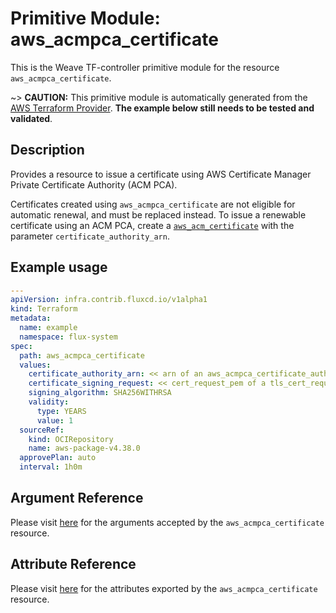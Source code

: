 
# Primitive Module: aws_acmpca_certificate

This is the Weave TF-controller primitive module for the resource `aws_acmpca_certificate`.

~> **CAUTION:** This primitive module is automatically generated from the [AWS Terraform Provider](https://registry.terraform.io/providers/hashicorp/aws/latest/docs/resources/acmpca_certificate). **The example below still needs to be tested and validated**.

## Description

Provides a resource to issue a certificate using AWS Certificate Manager Private Certificate Authority (ACM PCA).

Certificates created using `aws_acmpca_certificate` are not eligible for automatic renewal,
and must be replaced instead.
To issue a renewable certificate using an ACM PCA, create a [`aws_acm_certificate`](acm_certificate.html)
with the parameter `certificate_authority_arn`.

## Example usage

```yaml
---
apiVersion: infra.contrib.fluxcd.io/v1alpha1
kind: Terraform
metadata:
  name: example
  namespace: flux-system
spec:
  path: aws_acmpca_certificate
  values:
    certificate_authority_arn: << arn of an aws_acmpca_certificate_authority >>
    certificate_signing_request: << cert_request_pem of a tls_cert_request >>
    signing_algorithm: SHA256WITHRSA
    validity:
      type: YEARS
      value: 1
  sourceRef:
    kind: OCIRepository
    name: aws-package-v4.38.0
  approvePlan: auto
  interval: 1h0m
```

## Argument Reference

Please visit [here](https://registry.terraform.io/providers/hashicorp/aws/latest/docs/resources/acmpca_certificate#argument-reference) for the arguments accepted by the `aws_acmpca_certificate` resource.

## Attribute Reference

Please visit [here](https://registry.terraform.io/providers/hashicorp/aws/latest/docs/resources/acmpca_certificate#attributes-reference) for the attributes exported by the `aws_acmpca_certificate` resource.
